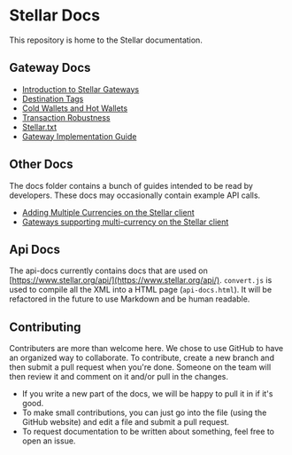 Stellar Docs
============

This repository is home to the Stellar documentation.

## Gateway Docs
* [Introduction to Stellar Gateways](https://github.com/stellar/docs/blob/master/docs/gateway-introduction.md)
* [Destination Tags](https://github.com/stellar/docs/blob/master/docs/Destination-Tags.md)
* [Cold Wallets and Hot Wallets](https://github.com/stellar/docs/blob/master/docs/hot-wallets-cold-wallets.md)
* [Transaction Robustness](https://github.com/stellar/docs/blob/master/docs/transaction-robustness.md)
* [Stellar.txt](https://github.com/stellar/docs/blob/master/docs/stellar.txt.md)
* [Gateway Implementation Guide](https://github.com/stellar/docs/blob/master/docs/Gateway-Guide.md)

## Other Docs
The docs folder contains a bunch of guides intended to be read by developers. These docs may occasionally contain example API calls.
* [Adding Multiple Currencies on the Stellar client](docs/Adding-Multiple-Currencies.md)
* [Gateways supporting multi-currency on the Stellar client](docs/gateway-list.md)

## Api Docs
The api-docs currently contains docs that are used on [https://www.stellar.org/api/](https://www.stellar.org/api/). `convert.js` is used to compile all the XML into a HTML page (`api-docs.html`). It will be refactored in the future to use Markdown and be human readable.

## Contributing
Contributers are more than welcome here. We chose to use GitHub to have an organized way to collaborate. To contribute, create a new branch and then submit a pull request when you're done. Someone on the team will then review it and comment on it and/or pull in the changes.

- If you write a new part of the docs, we will be happy to pull it in if it's good.
- To make small contributions, you can just go into the file (using the GitHub website) and edit a file and submit a pull request.
- To request documentation to be written about something, feel free to open an issue.
